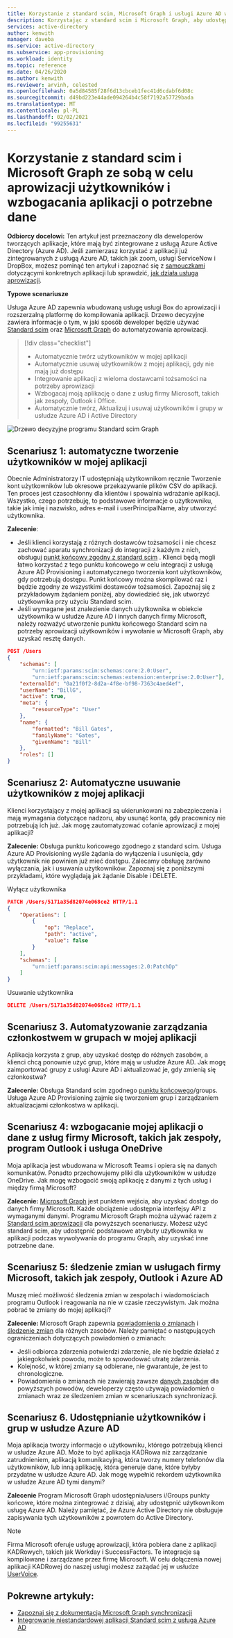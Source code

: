 ```yaml
---
title: Korzystanie z standard scim, Microsoft Graph i usługi Azure AD w celu aprowizacji użytkowników i wzbogacania aplikacji przy użyciu danych
description: Korzystając z standard scim i Microsoft Graph, aby udostępnić użytkownikom i wzbogacić swoją aplikację przy użyciu potrzebnych danych.
services: active-directory
author: kenwith
manager: daveba
ms.service: active-directory
ms.subservice: app-provisioning
ms.workload: identity
ms.topic: reference
ms.date: 04/26/2020
ms.author: kenwith
ms.reviewer: arvinh, celested
ms.openlocfilehash: 0a5d84585f28f6d13cbceb1fec41d6cdabf6d08c
ms.sourcegitcommit: d49bd223e44ade094264b4c58f7192a57729bada
ms.translationtype: MT
ms.contentlocale: pl-PL
ms.lasthandoff: 02/02/2021
ms.locfileid: "99255631"
---
```

# <a name="using-scim-and-microsoft-graph-together-to-provision-users-and-enrich-your-application-with-the-data-it-needs"></a>Korzystanie z standard scim i Microsoft Graph ze sobą w celu aprowizacji użytkowników i wzbogacania aplikacji o potrzebne dane

**Odbiorcy docelowi:** Ten artykuł jest przeznaczony dla deweloperów tworzących aplikacje, które mają być zintegrowane z usługą Azure Active Directory (Azure AD). Jeśli zamierzasz korzystać z aplikacji już zintegrowanych z usługą Azure AD, takich jak zoom, usługi ServiceNow i DropBox, możesz pominąć ten artykuł i zapoznać się z [samouczkami](../saas-apps/tutorial-list.md) dotyczącymi konkretnych aplikacji lub sprawdzić, [jak działa usługa aprowizacji](./how-provisioning-works.md).

**Typowe scenariusze**

Usługa Azure AD zapewnia wbudowaną usługę usługi Box do aprowizacji i rozszerzalną platformę do kompilowania aplikacji. Drzewo decyzyjne zawiera informacje o tym, w jaki sposób deweloper będzie używać [Standard scim](https://aka.ms/scimoverview) oraz [Microsoft Graph](/graph/overview) do automatyzowania aprowizacji. 

> [!div class="checklist"]
> * Automatycznie twórz użytkowników w mojej aplikacji
> * Automatycznie usuwaj użytkowników z mojej aplikacji, gdy nie mają już dostępu
> * Integrowanie aplikacji z wieloma dostawcami tożsamości na potrzeby aprowizacji
> * Wzbogacaj moją aplikację o dane z usług firmy Microsoft, takich jak zespoły, Outlook i Office.
> * Automatycznie twórz, Aktualizuj i usuwaj użytkowników i grupy w usłudze Azure AD i Active Directory

![Drzewo decyzyjne programu Standard scim Graph](./media/user-provisioning/scim-graph.png)

## <a name="scenario-1-automatically-create-users-in-my-app"></a>Scenariusz 1: automatyczne tworzenie użytkowników w mojej aplikacji
Obecnie Administratorzy IT udostępniają użytkownikom ręcznie Tworzenie kont użytkowników lub okresowe przekazywanie plików CSV do aplikacji. Ten proces jest czasochłonny dla klientów i spowalnia wdrażanie aplikacji. Wszystko, czego potrzebuję, to podstawowe informacje o użytkowniku, takie jak imię i nazwisko, adres e-mail i userPrincipalName, aby utworzyć użytkownika. 

**Zalecenie**: 
* Jeśli klienci korzystają z różnych dostawców tożsamości i nie chcesz zachować aparatu synchronizacji do integracji z każdym z nich, obsługuj [punkt końcowy zgodny z standard scim](https://aka.ms/scimreferencecode) . Klienci będą mogli łatwo korzystać z tego punktu końcowego w celu integracji z usługą Azure AD Provisioning i automatycznego tworzenia kont użytkowników, gdy potrzebują dostępu. Punkt końcowy można skompilować raz i będzie zgodny ze wszystkimi dostawców tożsamości. Zapoznaj się z przykładowym żądaniem poniżej, aby dowiedzieć się, jak utworzyć użytkownika przy użyciu Standard scim.
* Jeśli wymagane jest znalezienie danych użytkownika w obiekcie użytkownika w usłudze Azure AD i innych danych firmy Microsoft, należy rozważyć utworzenie punktu końcowego Standard scim na potrzeby aprowizacji użytkowników i wywołanie w Microsoft Graph, aby uzyskać resztę danych. 

```json
POST /Users
{
    "schemas": [
        "urn:ietf:params:scim:schemas:core:2.0:User",
        "urn:ietf:params:scim:schemas:extension:enterprise:2.0:User"],
    "externalId": "0a21f0f2-8d2a-4f8e-bf98-7363c4aed4ef",
    "userName": "BillG",
    "active": true,
    "meta": {
        "resourceType": "User"
    },
    "name": {
        "formatted": "Bill Gates",
        "familyName": "Gates",
        "givenName": "Bill"
    },
    "roles": []
}
```

## <a name="scenario-2-automatically-remove-users-from-my-app"></a>Scenariusz 2: Automatyczne usuwanie użytkowników z mojej aplikacji
Klienci korzystający z mojej aplikacji są ukierunkowani na zabezpieczenia i mają wymagania dotyczące nadzoru, aby usunąć konta, gdy pracownicy nie potrzebują ich już. Jak mogę zautomatyzować cofanie aprowizacji z mojej aplikacji?

**Zalecenie:** Obsługa punktu końcowego zgodnego z standard scim. Usługa Azure AD Provisioning wyśle żądania do wyłączenia i usunięcia, gdy użytkownik nie powinien już mieć dostępu. Zalecamy obsługę zarówno wyłączania, jak i usuwania użytkowników. Zapoznaj się z poniższymi przykładami, które wyglądają jak żądanie Disable i DELETE. 

Wyłącz użytkownika
```json
PATCH /Users/5171a35d82074e068ce2 HTTP/1.1
{
    "Operations": [
        {
            "op": "Replace",
            "path": "active",
            "value": false
        }
    ],
    "schemas": [
        "urn:ietf:params:scim:api:messages:2.0:PatchOp"
    ]
}
```
Usuwanie użytkownika
```json
DELETE /Users/5171a35d82074e068ce2 HTTP/1.1
```

## <a name="scenario-3-automate-managing-group-memberships-in-my-app"></a>Scenariusz 3. Automatyzowanie zarządzania członkostwem w grupach w mojej aplikacji
Aplikacja korzysta z grup, aby uzyskać dostęp do różnych zasobów, a klienci chcą ponownie użyć grup, które mają w usłudze Azure AD. Jak mogę zaimportować grupy z usługi Azure AD i aktualizować je, gdy zmienią się członkostwa?  

**Zalecenie:** Obsługa Standard scim zgodnego [punktu końcowego](https://aka.ms/scimreferencecode)/groups. Usługa Azure AD Provisioning zajmie się tworzeniem grup i zarządzaniem aktualizacjami członkostwa w aplikacji. 

## <a name="scenario-4-enrich-my-app-with-data-from-microsoft-services-such-as-teams-outlook-and-onedrive"></a>Scenariusz 4: wzbogacanie mojej aplikacji o dane z usług firmy Microsoft, takich jak zespoły, program Outlook i usługa OneDrive
Moja aplikacja jest wbudowana w Microsoft Teams i opiera się na danych komunikatów. Ponadto przechowujemy pliki dla użytkowników w usłudze OneDrive. Jak mogę wzbogacić swoją aplikację z danymi z tych usług i między firmą Microsoft?

**Zalecenie:** [Microsoft Graph](/graph/) jest punktem wejścia, aby uzyskać dostęp do danych firmy Microsoft. Każde obciążenie udostępnia interfejsy API z wymaganymi danymi. Programu Microsoft Graph można używać razem z [Standard scim aprowizacji](./use-scim-to-provision-users-and-groups.md) dla powyższych scenariuszy. Możesz użyć standard scim, aby udostępnić podstawowe atrybuty użytkownika w aplikacji podczas wywoływania do programu Graph, aby uzyskać inne potrzebne dane. 

## <a name="scenario-5-track-changes-in-microsoft-services-such-as-teams-outlook-and-azure-ad"></a>Scenariusz 5: śledzenie zmian w usługach firmy Microsoft, takich jak zespoły, Outlook i Azure AD
Muszę mieć możliwość śledzenia zmian w zespołach i wiadomościach programu Outlook i reagowania na nie w czasie rzeczywistym. Jak można pobrać te zmiany do mojej aplikacji?

**Zalecenie:** Microsoft Graph zapewnia [powiadomienia o zmianach](/graph/webhooks) i [śledzenie zmian](/graph/delta-query-overview) dla różnych zasobów. Należy pamiętać o następujących ograniczeniach dotyczących powiadomień o zmianach:
- Jeśli odbiorca zdarzenia potwierdzi zdarzenie, ale nie będzie działać z jakiegokolwiek powodu, może to spowodować utratę zdarzenia.
- Kolejność, w której zmiany są odbierane, nie gwarantuje, że jest to chronologiczne.
- Powiadomienia o zmianach nie zawierają zawsze [danych zasobów](/graph/webhooks-with-resource-data) dla powyższych powodów, deweloperzy często używają powiadomień o zmianach wraz ze śledzeniem zmian w scenariuszach synchronizacji. 

## <a name="scenario-6-provision-users-and-groups-in-azure-ad"></a>Scenariusz 6. Udostępnianie użytkowników i grup w usłudze Azure AD
Moja aplikacja tworzy informacje o użytkowniku, którego potrzebują klienci w usłudze Azure AD. Może to być aplikacja KADRowa niż zarządzanie zatrudnieniem, aplikacją komunikacyjną, która tworzy numery telefonów dla użytkowników, lub inną aplikację, która generuje dane, które byłyby przydatne w usłudze Azure AD. Jak mogę wypełnić rekordem użytkownika w usłudze Azure AD tymi danymi? 

**Zalecenie** Program Microsoft Graph udostępnia/users i/Groups punkty końcowe, które można zintegrować z dzisiaj, aby udostępnić użytkownikom usługę Azure AD. Należy pamiętać, że Azure Active Directory nie obsługuje zapisywania tych użytkowników z powrotem do Active Directory. 

> [!NOTE]
> Firma Microsoft oferuje usługę aprowizacji, która pobiera dane z aplikacji KADRowych, takich jak Workday i SuccessFactors. Te integracje są kompilowane i zarządzane przez firmę Microsoft. W celu dołączenia nowej aplikacji KADRowej do naszej usługi możesz zażądać jej w usłudze [UserVoice](https://feedback.azure.com/forums/374982-azure-active-directory-application-requests). 

## <a name="related-articles"></a>Pokrewne artykuły:

- [Zapoznaj się z dokumentacją Microsoft Graph synchronizacji](/graph/api/resources/synchronization-overview?view=graph-rest-beta)
- [Integrowanie niestandardowej aplikacji Standard scim z usługą Azure AD](use-scim-to-provision-users-and-groups.md)